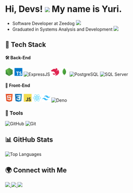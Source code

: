 <h1>Hi, Devs! <img src="https://emojis.slackmojis.com/emojis/images/1577305505/7373/hand_wave.gif?1577305505" width="40" /> My name is Yuri.</h1>

<ul>
  <li>
    <span>Software Developer at Zeedog</span>
    <img src="https://github.com/user-attachments/assets/b033fb4f-c7d2-4496-94ac-1b67f4c810c6" width="20" />
  </li>

  <li>
    <span>Graduated in Systems Analysis and Development</span>
    <img src="https://github.com/user-attachments/assets/104e1c07-8cc2-432b-9952-deb0eddcc2d3" width="20" />
  </li>
</ul>

## 🚀 Tech Stack  

#### 🛠️ Back-End  
<p align="left">
  <img height="26" src="https://raw.githubusercontent.com/devicons/devicon/master/icons/nodejs/nodejs-original.svg" alt="NodeJS" title="NodeJS"/>  
  <img height="26" src="https://raw.githubusercontent.com/devicons/devicon/master/icons/typescript/typescript-original.svg" alt="TypeScript" title="TypeScript"/>  
  <img height="26" src="https://external-content.duckduckgo.com/iu/?u=https%3A%2F%2Fdzone.com%2Fstorage%2Ftemp%2F8229324-expressjs-logo.png&f=1&nofb=1" alt="ExpressJS" title="ExpressJS"/>  
  <img height="26" src="https://raw.githubusercontent.com/devicons/devicon/6910f0503efdd315c8f9b858234310c06e04d9c0/icons/nestjs/nestjs-original.svg" alt="NestJS" title="NestJS"/>  
  <img height="26" src="https://raw.githubusercontent.com/devicons/devicon/master/icons/mongodb/mongodb-original.svg" alt="MongoDB" title="MongoDB"/>  
  <img height="26" src="https://cdn.jsdelivr.net/gh/devicons/devicon/icons/postgresql/postgresql-original.svg" alt="PostgreSQL" title="PostgreSQL"/>  
  <img height="26" src="https://img.icons8.com/color/480/microsoft-sql-server.png" alt="SQL Server" title="SQL Server"/>  
</p>

#### 🎨 Front-End  
<p align="left">
  <img height="26" src="https://raw.githubusercontent.com/devicons/devicon/master/icons/html5/html5-original.svg" alt="HTML5" title="HTML5"/>  
  <img height="26" src="https://raw.githubusercontent.com/devicons/devicon/master/icons/css3/css3-original.svg" alt="CSS3" title="CSS3"/>  
  <img height="26" src="https://raw.githubusercontent.com/devicons/devicon/master/icons/javascript/javascript-original.svg" alt="JavaScript" title="JavaScript"/>  
  <img height="26" src="https://raw.githubusercontent.com/devicons/devicon/master/icons/react/react-original.svg" alt="React / React Native" title="React / React Native"/>  
  <img height="26" src="https://raw.githubusercontent.com/devicons/devicon/6910f0503efdd315c8f9b858234310c06e04d9c0/icons/tailwindcss/tailwindcss-original.svg" alt="Tailwind CSS" title="Tailwind CSS"/>  
  <img height="26" src="https://cdn.jsdelivr.net/gh/devicons/devicon/icons/denojs/denojs-original.svg" alt="Deno" title="Deno"/>  
</p>

### 🔧 Tools  
<p align="left">
  <img height="26" src="https://cdn.jsdelivr.net/gh/devicons/devicon/icons/github/github-original.svg" alt="GitHub" title="GitHub"/>  
  <img height="26" src="https://cdn.jsdelivr.net/gh/devicons/devicon/icons/git/git-original.svg" alt="Git" title="Git"/>  
</p>

## 📊 GitHub Stats  
<p>
  <img src="https://github-readme-stats.vercel.app/api/top-langs?username=yuriassuncx&show_icons=true&layout=compact&theme=react" alt="Top Languages"/>
</p>

## 🌍 Connect with Me  
<p align="left">
  <a href="mailto:killerkoll2012@gmail.com" target="_blank">
    <img src="https://img.shields.io/badge/-Gmail-D14836?style=for-the-badge&logo=gmail&logoColor=white"/>
  </a>  
  <a href="https://www.linkedin.com/in/yuri-assuncx/" target="_blank">
    <img src="https://img.shields.io/badge/-LinkedIn-%230077B5?style=for-the-badge&logo=linkedin&logoColor=white"/>
  </a>  
  <a href="https://www.youtube.com/@yuriassuncao2239" target="_blank">
    <img src="https://img.shields.io/badge/YouTube-red?style=for-the-badge&logo=youtube&logoColor=white"/>
  </a>
</p>
